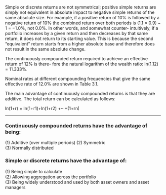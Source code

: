 
Simple or discrete returns are not symmetrical; positive simple returns are simply not equivalent in absolute impact to negative simple returns of the same absolute size. For example, if a positive return of 10% is followed by a negative return of 10% the combined return over both periods is (1.1 × 0.9) − 1 = −1.0%, not 0.0%. In other words, and somewhat counter- intuitively, if a portfolio increases by a given return and then decreases by that same return, it does not return to its starting value. This is because the second “equivalent” return starts from a higher absolute base and therefore does not result in the same absolute change.

The continuously compounded return required to achieve an effective return of 12% is there- fore the natural logarithm of the wealth ratio: ln(1.12) = 11.333%.

Nominal rates at different compounding frequencies that give the same effective rate of 12.0% are shown in Table 3.1.

The main advantage of continuously compounded returns is that they are additive. The total return can be calculated as follows:

ln(1+r) = ln(1+r1)+ln(1+r2) +···+(1+rn)

----

### Continuously compounded returns have the advantage of being:

(1) Additive (over multiple periods) 
(2) Symmetric  
(3) Normally distributed

### Simple or discrete returns have the advantage of:

(1) Being simple to calculate  
(2) Allowing aggregation across the portfolio  
(3) Being widely understood and used by both asset owners and asset managers